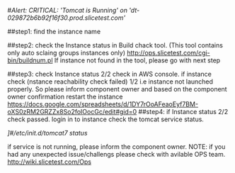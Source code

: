 #*Alert:  CRITICAL: 'Tomcat is Running' on 'dt-029872b6b92f16f30.prod.slicetest.com'*

##step1: find the instance name

##step2: check the Instance status in Build chack tool.
 (This tool contains only auto sclaing groups instances only)
http://ops.slicetest.com/cgi-bin/buildnum.pl
If instance not found in the tool, please go with next step

##step3: check Instance status 2/2 check in AWS console.
if  instance check (nstance reachability check failed)  1/2 i.e instance not launched properly.
So please inform component owner and  based on the component owner confirmation restart the instance
https://docs.google.com/spreadsheets/d/1DY7rOoAFeaoEyf7BM-oXS0zRM2GRZZx8So2foIOocGc/edit#gid=0
##step4: if Instance status 2/2 check passed.
login in to instance check the tomcat service status.

_]#/etc/init.d/tomcat7 status_

if service is not running, please inform the component owner.
NOTE: if you had any unexpected issue/challengs please check with avilable OPS team.
http://wiki.slicetest.com/Ops

